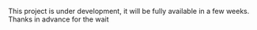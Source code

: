 This project is under development, it will be fully available in a few weeks.
Thanks in advance for the wait
